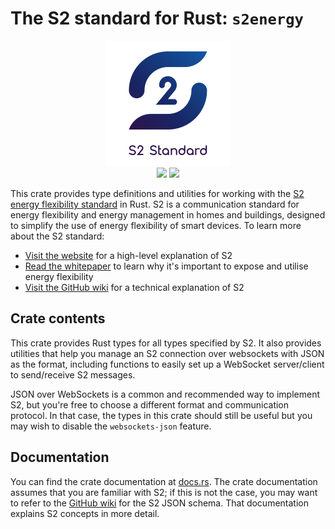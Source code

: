 # The S2 standard for Rust: `s2energy`
<div align="center">
    <a href="https://s2standard.org"><img src="./Logo-S2.svg" width="200" height="200" /></a>
    <div>
        <a href="https://crates.io/crates/s2energy"><img src="https://img.shields.io/crates/v/s2energy" /></a>
        <a href="https://docs.rs/s2energy"><img src="https://img.shields.io/docsrs/s2energy" /></a>
    </div>
</div>

This crate provides type definitions and utilities for working with the [S2 energy flexibility standard](https://s2standard.org) in Rust. S2 is a communication standard for energy flexibility and energy management in homes and buildings, designed to simplify the use of energy flexibility of smart devices. To learn more about the S2 standard:
- [Visit the website](https://s2standard.org) for a high-level explanation of S2
- [Read the whitepaper](https://ecostandard.org/wp-content/uploads/2024/05/20240521_DSF_PositionPaper.pdf) to learn why it's important to expose and utilise energy flexibility
- [Visit the GitHub wiki](https://github.com/flexiblepower/s2-ws-json/wiki) for a technical explanation of S2

## Crate contents
This crate provides Rust types for all types specified by S2. It also provides utilities that help you manage an S2 connection over websockets with JSON as the format, including functions to easily set up a WebSocket server/client to send/receive S2 messages.

JSON over WebSockets is a common and recommended way to implement S2, but you're free to choose a different format and communication protocol. In that case, the types in this crate should still be useful but you may wish to disable the `websockets-json` feature.

## Documentation
You can find the crate documentation at [docs.rs](https://docs.rs/s2energy). The crate documentation assumes that you are familiar with S2; if this is not the case, you may want to refer to the [GitHub wiki](https://github.com/flexiblepower/s2-ws-json/wiki) for the S2 JSON schema. That documentation explains S2 concepts in more detail.